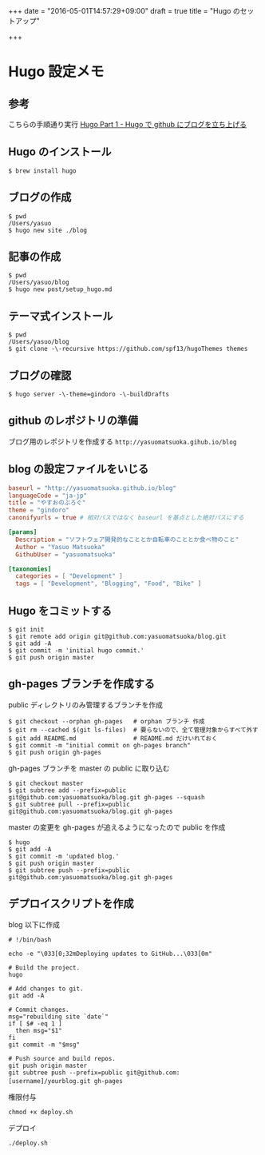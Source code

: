 +++
date = "2016-05-01T14:57:29+09:00"
draft = true
title = "Hugo のセットアップ"

+++

# Hugo 設定メモ

## 参考
こちらの手順通り実行
[Hugo Part 1 - Hugo で github にブログを立ち上げる](http://blog.syati.info/post/create_hugo/)

## Hugo のインストール
```
$ brew install hugo
```

## ブログの作成
```
$ pwd
/Users/yasuo
$ hugo new site ./blog
```

## 記事の作成
```
$ pwd
/Users/yasuo/blog
$ hugo new post/setup_hugo.md
```

## テーマ式インストール
```
$ pwd
/Users/yasuo/blog
$ git clone -\-recursive https://github.com/spf13/hugoThemes themes
```

## ブログの確認
```
$ hugo server -\-theme=gindoro -\-buildDrafts
```

## github のレポジトリの準備
ブログ用のレポジトリを作成する
```http://yasuomatsuoka.gihub.io/blog```

## blog の設定ファイルをいじる
```config.toml
baseurl = "http://yasuomatsuoka.github.io/blog"
languageCode = "ja-jp"
title = "やすおのぶろぐ"
theme = "gindoro"
canonifyurls = true # 相対パスではなく baseurl を基点とした絶対パスにする

[params]
  Description = "ソフトウェア開発的なこととか自転車のこととか食べ物のこと"
  Author = "Yasuo Matsuoka"
  GithubUser = "yasuomatsuoka"

[taxonomies]
  categories = [ "Development" ]
  tags = [ "Development", "Blogging", "Food", "Bike" ]
```

## Hugo をコミットする
```
$ git init
$ git remote add origin git@github.com:yasuomatsuoka/blog.git
$ git add -A
$ git commit -m 'initial hugo commit.'
$ git push origin master
```

## gh-pages ブランチを作成する
public ディレクトリのみ管理するブランチを作成
```
$ git checkout --orphan gh-pages   # orphan ブランチ 作成
$ git rm --cached $(git ls-files)  # 要らないので、全て管理対象からすべて外す
$ git add README.md                # README.md だけいれておく
$ git commit -m "initial commit on gh-pages branch"
$ git push origin gh-pages
```
gh-pages ブランチを master の public に取り込む
```
$ git checkout master
$ git subtree add --prefix=public git@github.com:yasuomatsuoka/blog.git gh-pages --squash
$ git subtree pull --prefix=public git@github.com:yasuomatsuoka/blog.git gh-pages
```

master の変更を gh-pages が追えるようになったので public を作成
```
$ hugo
$ git add -A
$ git commit -m 'updated blog.'
$ git push origin master
$ git subtree push --prefix=public git@github.com:yasuomatsuoka/blog.git gh-pages
```

## デプロイスクリプトを作成
blog 以下に作成
```
# !/bin/bash

echo -e "\033[0;32mDeploying updates to GitHub...\033[0m"

# Build the project.
hugo

# Add changes to git.
git add -A

# Commit changes.
msg="rebuilding site `date`"
if [ $# -eq 1 ]
  then msg="$1"
fi
git commit -m "$msg"

# Push source and build repos.
git push origin master
git subtree push --prefix=public git@github.com:[username]/yourblog.git gh-pages　
```

権限付与
```
chmod +x deploy.sh
```

デプロイ
```
./deploy.sh
```

